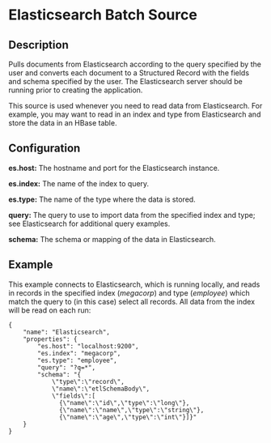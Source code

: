 # Elasticsearch Batch Source

Description
-----------

Pulls documents from Elasticsearch according to the query specified by the user and converts each document
to a Structured Record with the fields and schema specified by the user. The Elasticsearch server should
be running prior to creating the application.

This source is used whenever you need to read data from Elasticsearch. For example, you may want to read
in an index and type from Elasticsearch and store the data in an HBase table.

Configuration
-------------

**es.host:** The hostname and port for the Elasticsearch instance.

**es.index:** The name of the index to query.

**es.type:** The name of the type where the data is stored.

**query:** The query to use to import data from the specified index and type;
see Elasticsearch for additional query examples.

**schema:** The schema or mapping of the data in Elasticsearch.

Example
-------

This example connects to Elasticsearch, which is running locally, and reads in records in the
specified index (*megacorp*) and type (*employee*) which match the query to (in this case) select all records.
All data from the index will be read on each run:

    {
        "name": "Elasticsearch",
        "properties": {
            "es.host": "localhost:9200",
            "es.index": "megacorp",
            "es.type": "employee",
            "query": "?q=*",
            "schema": "{
                \"type\":\"record\",
                \"name\":\"etlSchemaBody\",
                \"fields\":[
                  {\"name\":\"id\",\"type\":\"long\"},
                  {\"name\":\"name\",\"type\":\"string\"},
                  {\"name\":\"age\",\"type\":\"int\"}]}"
        }
    }
